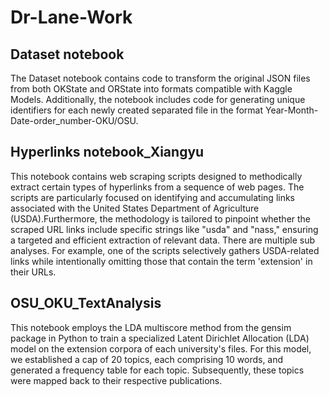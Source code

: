 # Dr-Lane-Work

## Dataset notebook
The Dataset notebook contains code to transform the original JSON files from both OKState and ORState into formats compatible with Kaggle Models. Additionally, the notebook includes code for generating unique identifiers for each newly created separated file in the format Year-Month-Date-order_number-OKU/OSU.

## Hyperlinks notebook_Xiangyu
This notebook contains web scraping scripts designed to methodically extract certain types of hyperlinks from a sequence of web pages. The scripts are particularly focused on identifying and accumulating links associated with the United States Department of Agriculture (USDA).Furthermore, the methodology is tailored to pinpoint whether the scraped URL links include specific strings like "usda" and "nass," ensuring a targeted and efficient extraction of relevant data.
There are multiple sub analyses. For example, one of the scripts selectively gathers USDA-related links while intentionally omitting those that contain the term 'extension' in their URLs. 

## OSU_OKU_TextAnalysis
This notebook employs the LDA multiscore method from the gensim package in Python to train a specialized Latent Dirichlet Allocation (LDA) model on the extension corpora of each university's files. For this model, we established a cap of 20 topics, each comprising 10 words, and generated a frequency table for each topic. Subsequently, these topics were mapped back to their respective publications.
